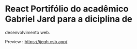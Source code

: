 # React Portifólio do acadêmico Gabriel Jard para a diciplina de

desenvolvimento web.

Preview : https://ijeqh.csb.app/
